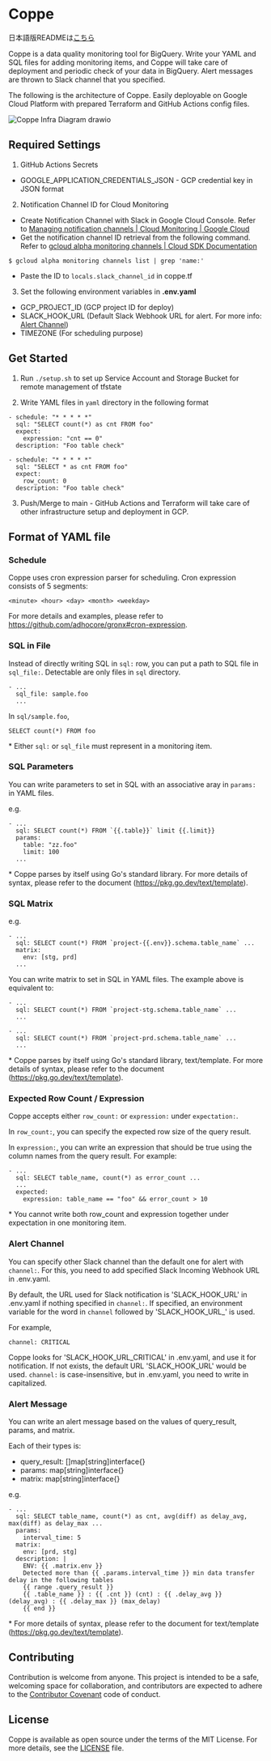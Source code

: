 # Coppe

日本語版READMEは[こちら](./README.jp.md)

Coppe is a data quality monitoring tool for BigQuery. Write your YAML and SQL files for adding monitoring items, and Coppe will take care of deployment and periodic check of your data in BigQuery. Alert messages are thrown to Slack channel that you specified.

The following is the architecture of Coppe. Easily deployable on Google Cloud Platform with prepared Terraform and GitHub Actions config files.

![Coppe Infra Diagram drawio](https://user-images.githubusercontent.com/36804811/138837195-c01eea1f-710e-4112-b3b2-aa3759f5adc2.png)

## Required Settings

1. GitHub Actions Secrets

- GOOGLE_APPLICATION_CREDENTIALS_JSON - GCP credential key in JSON format

2. Notification Channel ID for Cloud Monitoring

- Create Notification Channel with Slack in Google Cloud Console. Refer to [Managing notification channels | Cloud Monitoring | Google Cloud](https://cloud.google.com/monitoring/support/notification-options)
- Get the notification channel ID retrieval from the following command. Refer to [gcloud alpha monitoring channels | Cloud SDK Documentation](https://cloud.google.com/sdk/gcloud/reference/alpha/monitoring/channels/)

```
$ gcloud alpha monitoring channels list | grep 'name:'
```

- Paste the ID to `locals.slack_channel_id` in coppe.tf

3. Set the following environment variables in **.env.yaml**

- GCP_PROJECT_ID (GCP project ID for deploy)
- SLACK_HOOK_URL (Default Slack Webhook URL for alert. For more info: [Alert Channel](#alert-channel))
- TIMEZONE (For scheduling purpose)


## Get Started

1. Run `./setup.sh` to set up Service Account and Storage Bucket for remote management of tfstate


2. Write YAML files in `yaml` directory in the following format

```
- schedule: "* * * * *"
  sql: "SELECT count(*) as cnt FROM foo"
  expect:
    expression: "cnt == 0"
  description: "Foo table check"

- schedule: "* * * * *"
  sql: "SELECT * as cnt FROM foo"
  expect:
    row_count: 0
  description: "Foo table check"

```

3. Push/Merge to main - GitHub Actions and Terraform will take care of other infrastructure setup and deployment in GCP.


## Format of YAML file

### Schedule

Coppe uses cron expression parser for scheduling. Cron expression consists of 5 segments:

```
<minute> <hour> <day> <month> <weekday>
```

For more details and examples, please refer to https://github.com/adhocore/gronx#cron-expression.


### SQL in File

Instead of directly writing SQL in `sql:` row, you can put a path to SQL file in `sql_file:`. Detectable are only files in `sql` directory.

```
- ...
  sql_file: sample.foo
  ...
```

In `sql/sample.foo`,

```
SELECT count(*) FROM foo
```

\* Either `sql:` or `sql_file` must represent in a monitoring item.



### SQL Parameters

You can write parameters to set in SQL with an associative aray in `params:` in YAML files.

e.g.
```
- ...
  sql: SELECT count(*) FROM `{{.table}}` limit {{.limit}}
  params:
    table: "zz.foo"
    limit: 100
  ...

```

\* Coppe parses by itself using Go's standard library. For more details of syntax, please refer to the document (https://pkg.go.dev/text/template).


### SQL Matrix

e.g.
```
- ...
  sql: SELECT count(*) FROM `project-{{.env}}.schema.table_name` ...
  matrix:
    env: [stg, prd]
  ...

```

You can write matrix to set in SQL in YAML files. The example above is equivalent to:

```
- ...
  sql: SELECT count(*) FROM `project-stg.schema.table_name` ...
  ...

- ...
  sql: SELECT count(*) FROM `project-prd.schema.table_name` ...
  ...

```

\* Coppe parses by itself using Go's standard library, text/template. For more details of syntax, please refer to the document (https://pkg.go.dev/text/template).


### Expected Row Count / Expression

Coppe accepts either `row_count:` or `expression:` under `expectation:`. 

In `row_count:`, you can specify the expected row size of the query result.

In `expression:`, you can write an expression that should be true using the column names from the query result. For example:

```
- ...
  sql: SELECT table_name, count(*) as error_count ...
  ...
  expected:
    expression: table_name == "foo" && error_count > 10
```

\* You cannot write both row_count and expression together under expectation in one monitoring item.

### Alert Channel

You can specify other Slack channel than the default one for alert with `channel:`. For this, you need to add specified Slack Incoming Webhook URL in .env.yaml.

By default, the URL used for Slack notification is 'SLACK_HOOK_URL' in .env.yaml if nothing specified in `channel:`. If specified, an environment variable for the word in `channel` followed by 'SLACK_HOOK_URL_' is used. 

For example, 

```
channel: CRITICAL
```

Coppe looks for 'SLACK_HOOK_URL_CRITICAL' in .env.yaml, and use it for notification. If not exists, the default URL 'SLACK_HOOK_URL' would be used. `channel:` is case-insensitive, but in .env.yaml, you need to write in capitalized.

### Alert Message

You can write an alert message based on the values of query_result, params, and matrix.

Each of their types is:
- query_result: []map[string]interface{}
- params: map[string]interface{}
- matrix: map[string]interface{}

e.g.
```
- ...
  sql: SELECT table_name, count(*) as cnt, avg(diff) as delay_avg, max(diff) as delay_max ...
  params:
    interval_time: 5
  matrix:
    env: [prd, stg]
  description: |
    ENV: {{ .matrix.env }}
    Detected more than {{ .params.interval_time }} min data transfer delay in the following tables
    {{ range .query_result }}
    {{ .table_name }} : {{ .cnt }} (cnt) : {{ .delay_avg }} (delay_avg) : {{ .delay_max }} (max_delay)
    {{ end }}
```

\* For more details of syntax, please refer to the document for text/template (https://pkg.go.dev/text/template).

## Contributing

Contribution is welcome from anyone. This project is intended to be a safe, welcoming space for collaboration, and contributors are expected to adhere to the [Contributor Covenant](http://contributor-covenant.org/) code of conduct.

## License

Coppe is available as open source under the terms of the MIT License. For more details, see the [LICENSE](./LICENSE.txt) file.
